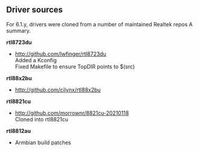 ## Driver sources
For 6.1.y, drivers were cloned from a number of maintained Realtek repos
A summary.

**rtl8723du**
- http://github.com/lwfinger/rtl8723du  
    Added a Kconfig  
    Fixed Makefile to ensure TopDIR points to $(src)

**rtl88x2bu**  
- http://github.com/cilynx/rtl88x2bu  
        
**rtl8821cu**  
- http://github.com/morrownr/8821cu-20210118  
    Cloned into rtl8821cu

**rtl8812au**  
- Armbian build patches


